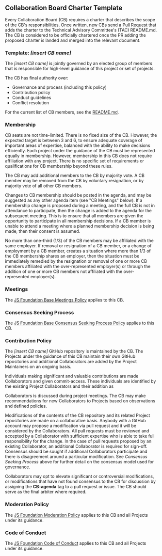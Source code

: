 ## Collaboration Board Charter Template

Every Collaboration Board (CB) requires a charter that describes the scope of
the CB's responsibilities. Once written, new CBs send a Pull Request that adds
the charter to the Technical Advisory Committee's (TAC) README.md. The CB is
considered to be officially chartered once the PR adding the proposed charter is
landed and merged into the relevant document.

### Template: *[insert CB name]*

The *[insert CB name]* is jointly governed by an elected group of members that
is responsible for high-level guidance of this project or set of projects.

The CB has final authority over:

* Governance and process (including this policy)
* Contribution policy
* Conduct guidelines
* Conflict resolution

For the current list of CB members, see the [README.md][].

### Membership

CB seats are not time-limited. There is no fixed size of the CB. However, the
expected target is between 3 and 6, to ensure adequate coverage of important
areas of expertise, balanced with the ability to make decisions efficiently.
Each project under the guidance of the CB must be represented equally in
membership. However, membership in this CB does not require affiliation with any
project. There is no specific set of requirements or qualifications for CB
membership beyond these rules.

The CB may add additional members to the CB by majority vote. A CB member may be
removed from the CB by voluntary resignation, or by majority vote of all other
CB members.

Changes to CB membership should be posted in the agenda, and may be suggested as
any other agenda item (see "CB Meetings" below). If a membership change is
proposed during a meeting, and the full CB is not in attendance to participate,
then the change is added to the agenda for the subsequent meeting. This is to
ensure that all members are given the opportunity to participate in all
membership decisions. If a CB member is unable to attend a meeting where a
planned membership decision is being made, then their consent is assumed.

No more than one-third (1/3) of the CB members may be affiliated with the same
employer. If removal or resignation of a CB member, or a change of employment by
a CB member, creates a situation where more than 1/3 of the CB membership shares
an employer, then the situation must be immediately remedied by the resignation
or removal of one or more CB members affiliated with the over-represented
employer(s) or through the addition of one or more CB members not affiliated
with the over-represented employer(s).

### Meetings

The [JS Foundation Base Meetings Policy][] applies to this CB.

### Consensus Seeking Process

The [JS Foundation Base Consensus Seeking Process Policy][] applies to this
CB.

### Contribution Policy

The *[insert CB name]* GitHub repository is maintained by the CB. The Projects
under the guidance of this CB maintain their own GitHub repositories and
additional Collaborators are added by the Project Maintainers on an ongoing
basis.

Individuals making significant and valuable contributions are made Collaborators
and given commit-access. These individuals are identified by the existing
Project Collaborators and their addition as

Collaborators is discussed during project meetings. The CB may make
recommendations for new Collaborators to Projects based on observations and
defined policies.

Modifications of the contents of the CB repository and its related Project
repositories are made on a collaborative basis. Anybody with a GitHub account
may propose a modification via pull request and it will be considered by the
Collaborators. All pull requests must be reviewed and accepted by a Collaborator
with sufficient expertise who is able to take full responsibility for the
change. In the case of pull requests proposed by an existing Collaborator, an
additional Collaborator is required for sign-off. Consensus should be sought if
additional Collaborators participate and there is disagreement around a
particular modification. See _Consensus Seeking Process_ above for further
detail on the consensus model used for governance.

Collaborators may opt to elevate significant or controversial modifications, or
modifications that have not found consensus to the CB for discussion by
assigning the **CB-agenda** tag to a pull request or issue. The CB should serve
as the final arbiter where required.

### Moderation Policy

The [JS Foundation Moderation Policy][] applies to this CB and all Projects
under its guidance.

### Code of Conduct

The [JS Foundation Code of Conduct][] applies to this CB and all Projects
under its guidance.

[README.md]: ./README.md
[JS Foundation Base Meetings Policy]: https://github.com/JSFoundation/TAC/blob/master/BasePolicies/Governance.md#Meetings
[JS Foundation Base Consensus Seeking Process Policy]: https://github.com/JSFoundation/TAC/blob/master/BasePolicies/Governance.md#Consensus-Seeking-Process
[JS Foundation Moderation Policy]: https://github.com/JSFoundation/TAC/blob/master/Moderation-Policy.md
[JS Foundation Code of Conduct]: https://js.foundation/conduct/
